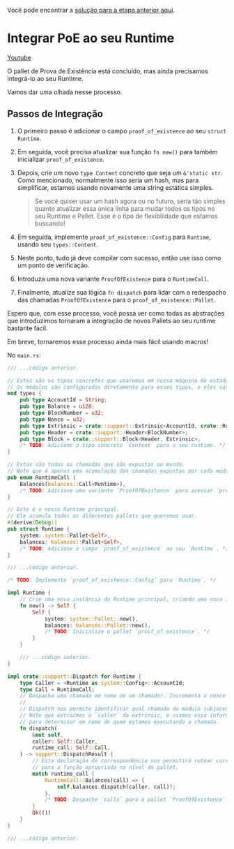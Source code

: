 Você pode encontrar a [solução para a etapa anterior aqui](https://gist.github.com/nomadbitcoin/4a8f9dec88337d3b6f40e4d6840dc305).

# Integrar PoE ao seu Runtime

[Youtube](https://www.youtube.com/watch?v=E318nxGLXb8)

O pallet de Prova de Existência está concluído, mas ainda precisamos integrá-lo ao seu Runtime.

Vamos dar uma olhada nesse processo.

## Passos de Integração

1. O primeiro passo é adicionar o campo `proof_of_existence` ao seu `struct Runtime`.
2. Em seguida, você precisa atualizar sua função `fn new()` para também inicializar `proof_of_existence`.
3. Depois, crie um novo `type Content` concreto que seja um `&'static str`. Como mencionado, normalmente isso seria um hash, mas para simplificar, estamos usando novamente uma string estática simples.

	> Se você quiser usar um hash agora ou no futuro, seria tão simples quanto atualizar essa única linha para mudar todos os tipos no seu Runtime e Pallet. Esse é o tipo de flexibilidade que estamos buscando!

4. Em seguida, implemente `proof_of_existence::Config` para `Runtime`, usando seu `types::Content`.
5. Neste ponto, tudo já deve compilar com sucesso, então use isso como um ponto de verificação.
6. Introduza uma nova variante `ProofOfExistence` para o `RuntimeCall`.
7. Finalmente, atualize sua lógica `fn dispatch` para lidar com o redespacho das chamadas `ProofOfExistence` para o `proof_of_existence::Pallet`.

Espero que, com esse processo, você possa ver como todas as abstrações que introduzimos tornaram a integração de novos Pallets ao seu runtime bastante fácil.

Em breve, tornaremos esse processo ainda mais fácil usando macros!

No `main.rs`:

```rust
/// ...código anterior.

// Estes são os tipos concretos que usaremos em nossa máquina de estado simples.
// Os módulos são configurados diretamente para esses tipos, e eles satisfazem todos os nossos requisitos de traits.
mod types {
	pub type AccountId = String;
	pub type Balance = u128;
	pub type BlockNumber = u32;
	pub type Nonce = u32;
	pub type Extrinsic = crate::support::Extrinsic<AccountId, crate::RuntimeCall>;
	pub type Header = crate::support::Header<BlockNumber>;
	pub type Block = crate::support::Block<Header, Extrinsic>;
	/* TODO: Adicione o tipo concreto `Content` para o seu runtime. */
}

// Estas são todas as chamadas que são expostas ao mundo.
// Note que é apenas uma acumulação das chamadas expostas por cada módulo.
pub enum RuntimeCall {
	Balances(balances::Call<Runtime>),
	/* TODO: Adicione uma variante `ProofOfExistence` para acessar `proof_of_existence::Call`. */
}

// Este é o nosso Runtime principal.
// Ele acumula todos os diferentes pallets que queremos usar.
#[derive(Debug)]
pub struct Runtime {
	system: system::Pallet<Self>,
	balances: balances::Pallet<Self>,
	/* TODO: Adicione o campo `proof_of_existence` ao seu `Runtime`. */
}

/// ...código anterior.

/* TODO: Implemente `proof_of_existence::Config` para `Runtime`. */

impl Runtime {
	// Crie uma nova instância do Runtime principal, criando uma nova instância de cada pallet.
	fn new() -> Self {
		Self {
			system: system::Pallet::new(),
			balances: balances::Pallet::new(),
			/* TODO: Inicialize o pallet `proof_of_existence`. */
		}
	}

    /// ...código anterior.
}

impl crate::support::Dispatch for Runtime {
	type Caller = <Runtime as system::Config>::AccountId;
	type Call = RuntimeCall;
	// Despacha uma chamada em nome de um chamador. Incrementa o nonce do chamador.
	//
	// Dispatch nos permite identificar qual chamada do módulo subjacente queremos executar.
	// Note que extraímos o `caller` da extrinsic, e usamos essa informação
	// para determinar em nome de quem estamos executando a chamada.
	fn dispatch(
		&mut self,
		caller: Self::Caller,
		runtime_call: Self::Call,
	) -> support::DispatchResult {
		// Esta declaração de correspondência nos permitirá rotear corretamente `RuntimeCall`s
		// para a função apropriada no nível do pallet.
		match runtime_call {
			RuntimeCall::Balances(call) => {
				self.balances.dispatch(caller, call)?;
			},
			/* TODO: Despache `calls` para o pallet `ProofOfExistence`. */
		}
		Ok(())
	}
}

/// ...código anterior.
```